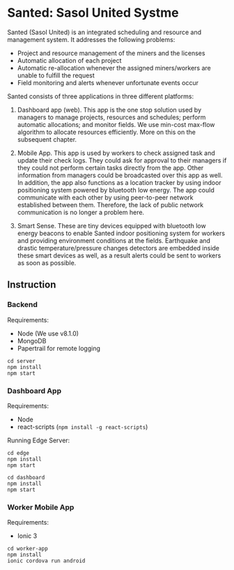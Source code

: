 # Santed: Sasol United Systme

Santed (Sasol United) is an integrated scheduling and resource and management system. It addresses the following problems:

- Project and resource management of the miners and the licenses
- Automatic allocation of each project
- Automatic re-allocation whenever the assigned miners/workers are unable to fulfill the request
- Field monitoring and alerts whenever unfortunate events occur

Santed consists of three applications in three different platforms:

1. Dashboard app (web).
This app is the one stop solution used by managers to manage projects, resources and schedules; perform automatic allocations; and monitor fields. We use min-cost max-flow algorithm to allocate resources efficiently. More on this on the subsequent chapter.

2. Mobile App.
This app is used by workers to check assigned task and update their check logs. They could ask for approval to their managers if they could not perform certain tasks directly from the app. Other information from managers could be broadcasted over this app as well.
In addition, the app also functions as a location tracker by using indoor positioning system powered by bluetooth low energy. The app could communicate with each other by using peer-to-peer network established between them. Therefore, the lack of public network communication is no longer a problem here.

3. Smart Sense.
These are tiny devices equipped with bluetooth low energy beacons to enable Santed indoor positioning system for workers and providing environment conditions at the fields. Earthquake and drastic temperature/pressure changes detectors are embedded inside these smart devices as well, as a result alerts could be sent to workers as soon as possible.

## Instruction

### Backend

Requirements:

- Node (We use v8.1.0)
- MongoDB
- Papertrail for remote logging

```
cd server
npm install
npm start
```

### Dashboard App

Requirements:
- Node
- react-scripts (`npm install -g react-scripts`)

Running Edge Server:
```
cd edge
npm install
npm start
```

```
cd dashboard
npm install
npm start
```

### Worker Mobile App

Requirements:

- Ionic 3

```
cd worker-app
npm install
ionic cordova run android
```
